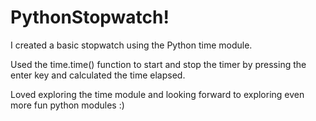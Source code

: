 # PythonStopwatch!
I created a basic stopwatch using the Python time module.

Used the time.time() function to start and stop the timer by pressing the enter key and calculated the time elapsed.

Loved exploring the time module and looking forward to exploring even more fun python modules :)
